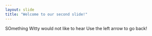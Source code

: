 ```yaml
---
layout: slide
title: "Welcome to our second slide!"
---
```

SOmething Witty would not like to hear
Use the left arrow to go back!
